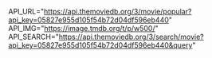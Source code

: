 API_URL="https://api.themoviedb.org/3/movie/popular?api_key=05827e955d105f54b72d04df596eb440"
API_IMG="https://image.tmdb.org/t/p/w500/"
API_SEARCH="https://api.themoviedb.org/3/search/movie?api_key=05827e955d105f54b72d04df596eb440&query"
